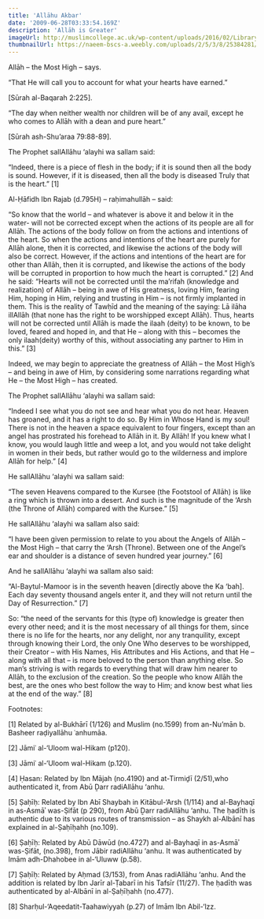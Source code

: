 ```yaml
---
title: 'Allāhu Akbar'
date: '2009-06-28T03:33:54.169Z'
description: 'Allāh is Greater'
imageUrl: http://muslimcollege.ac.uk/wp-content/uploads/2016/02/Library.jpg
thumbnailUrl: https://naeem-bscs-a.weebly.com/uploads/2/5/3/8/25384281/header_images/1387699040.jpg
---
```


Allāh – the Most High – says.

“That He will call you to account for what your hearts have earned.”

[Sūrah al-Baqarah 2:225].

“The day when neither wealth nor children will be of any avail, except he who comes to Allāh with a dean and pure heart.”

[Sūrah ash-Shu’araa 79:88-89].

The Prophet sallAllāhu ‘alayhi wa sallam said:

“Indeed, there is a piece of flesh in the body; if it is sound then all the body is sound. However, if it is diseased, then all the body is diseased Truly that is the heart.” [1]

Al-Ḥāfidh Ibn Rajab (d.795H) – raḥimahullāh – said:

“So know that the world – and whatever is above it and below it in the water- will not be corrected except when the actions of its people are all for Allāh. The actions of the body follow on from the actions and intentions of the heart. So when the actions and intentions of the heart are purely for Allāh alone, then it is corrected, and likewise the actions of the body will also be correct. However, if the actions and intentions of the heart are for other than Allāh, then it is corrupted, and likewise the actions of the body will be corrupted in proportion to how much the heart is corrupted.” [2] And he said: “Hearts will not be corrected until the ma’rifah (knowledge and realization) of Allāh – being in awe of His greatness, loving Him, fearing Him, hoping in Him, relying and trusting in Him – is not firmly implanted in them. This is the reality of Tawḥīd and the meaning of the saying: Lā ilāha illAllāh (that none has the right to be worshipped except Allāh). Thus, hearts will not be corrected until Allāh is made the ilaah (deity) to be known, to be loved, feared and hoped in, and that He – along with this – becomes the only ilaah(deity) worthy of this, without associating any partner to Him in this.” [3]

Indeed, we may begin to appreciate the greatness of Allāh – the Most High’s – and being in awe of Him, by considering some narrations regarding what He – the Most High – has created.

The Prophet sallAllāhu ‘alayhi wa sallam said:

“Indeed I see what you do not see and hear what you do not hear. Heaven has groaned, and it has a right to do so. By Him in Whose Hand is my soul! There is not in the heaven a space equivalent to four fingers, except than an angel has prostrated his forehead to Allāh in it. By Allāh! If you knew what I know, you would laugh little and weep a lot, and you would not take delight in women in their beds, but rather would go to the wilderness and implore Allāh for help.” [4]

He sallAllāhu ‘alayhi wa sallam said:

“The seven Heavens compared to the Kursee (the Footstool of Allāh) is like a ring which is thrown into a desert. And such is the magnitude of the ‘Arsh (the Throne of Allāh) compared with the Kursee.” [5]

He sallAllāhu ‘alayhi wa sallam also said:

“I have been given permission to relate to you about the Angels of Allāh – the Most High – that carry the ‘Arsh (Throne). Between one of the Angel’s ear and shoulder is a distance of seven hundred year journey.” [6]

And he sallAllāhu ‘alayhi wa sallam also said:

“Al-Baytul-Mamoor is in the seventh heaven [directly above the Ka ‘bah]. Each day seventy thousand angels enter it, and they will not return until the Day of Resurrection.” [7]

So: “the need of the servants for this (type of) knowledge is greater then every other need; and it is the most necessary of all things for them, since there is no life for the hearts, nor any delight, nor any tranquility, except through knowing their Lord, the only One Who deserves to be worshipped, their Creator – with His Names, His Attributes and His Actions, and that He – along with all that – is more beloved to the person than anything else. So man’s striving is with regards to everything that will draw him nearer to Allāh, to the exclusion of the creation. So the people who know Allāh the best, are the ones who best follow the way to Him; and know best what lies at the end of the way.” [8]

Footnotes:

[1] Related by al-Bukhārī (1/126) and Muslim (no.1599) from an-Nu’mān b. Basheer raḍiyallāhu ʿanhumāa.

[2] Jāmiʿ al-‘Uloom wal-Hikam (p120).

[3] Jāmiʿ al-‘Uloom wal-Hikam (p.120).

[4] Ḥasan: Related by Ibn Mājah (no.4190) and at-Tirmiḏī (2/51),who authenticated it, from Abū Ḏarr radiAllāhu ‘anhu.

[5] Ṣaḥīḥ: Related by Ibn Abī Shaybah in Kitābul-‘Arsh (1/114) and al-Bayhaqī in as-Asmāʾ was-Ṣifāt (p 290), from Abū Ḏarr radiAllāhu ‘anhu. The ḥadīth is authentic due to its various routes of transmission – as Shaykh al-Albānī has explained in al-Ṣaḥīḥahh (no.109).

[6] Ṣaḥīḥ: Related by Abū Dāwūd (no.4727) and al-Bayhaqī in as-Asmāʾ was-Ṣifāt, (no.398), from Jābir radiAllāhu ‘anhu. It was authenticated by Imām adh-Dhahobee in al-‘Uluww (p.58).

[7] Ṣaḥīḥ: Related by Aḥmad (3/153), from Anas radiAllāhu ‘anhu. And the addition is related by Ibn Jarīr al-Ṭabarī in his Tafsīr (11/27). The ḥadīth was authenticated by al-Albānī in al-Ṣaḥīḥahh (no.477).

[8] Sharḥul-‘Aqeedatit-Taahawiyyah (p.27) of Imām Ibn Abil-‘lzz.
